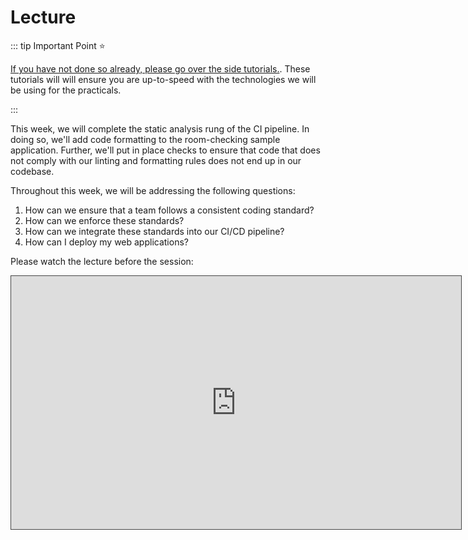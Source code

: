 # Lecture

::: tip Important Point
:star:

[If you have not done so already, please go over the side tutorials.](../side-tutorials/). These tutorials will will ensure you are up-to-speed with the technologies we will be using for the practicals.  

:::

This week, we will complete the static analysis rung of the CI pipeline. In doing so, we'll add code formatting to the room-checking sample application. Further, we'll put in place checks to ensure that code that does not comply with our linting and formatting rules does not end up in our codebase.

Throughout this week, we will be addressing the following questions:

1. How can we ensure that a team follows a consistent coding standard?
2. How can we enforce these standards?
3. How can we integrate these standards into our CI/CD pipeline?
4. How can I deploy my web applications?

Please watch the lecture before the session:

<iframe src="https://solent.cloud.panopto.eu/Panopto/Pages/Embed.aspx?id=7de0b5d3-5924-4ca8-a2bb-af2b005b5712&autoplay=false&offerviewer=true&showtitle=true&showbrand=true&captions=true&interactivity=all" height="405" width="720" style="border: 1px solid #464646;" allowfullscreen allow="autoplay"></iframe>

